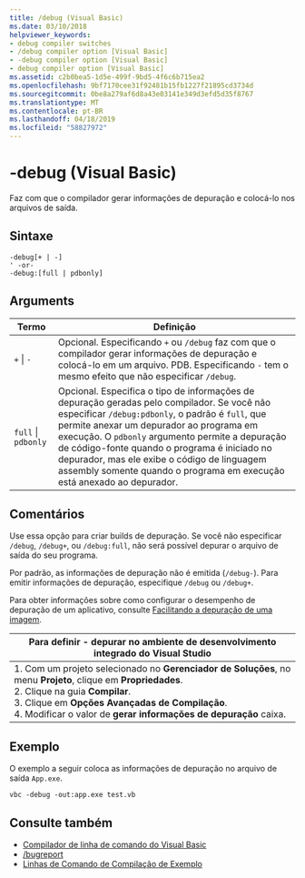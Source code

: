 ```yaml
---
title: /debug (Visual Basic)
ms.date: 03/10/2018
helpviewer_keywords:
- debug compiler switches
- /debug compiler option [Visual Basic]
- -debug compiler option [Visual Basic]
- debug compiler option [Visual Basic]
ms.assetid: c2b0bea5-1d5e-499f-9bd5-4f6c6b715ea2
ms.openlocfilehash: 9bf7170cee31f92481b15fb1227f21895cd3734d
ms.sourcegitcommit: 0be8a279af6d8a43e03141e349d3efd5d35f8767
ms.translationtype: MT
ms.contentlocale: pt-BR
ms.lasthandoff: 04/18/2019
ms.locfileid: "58827972"
---
```

# <a name="-debug-visual-basic"></a>-debug (Visual Basic)
Faz com que o compilador gerar informações de depuração e colocá-lo nos arquivos de saída.  
  
## <a name="syntax"></a>Sintaxe  
  
```  
-debug[+ | -]  
' -or-  
-debug:[full | pdbonly]  
```  
  
## <a name="arguments"></a>Arguments  
  
|Termo|Definição|  
|---|---|  
|`+` &#124; `-`|Opcional. Especificando `+` ou `/debug` faz com que o compilador gerar informações de depuração e colocá-lo em um arquivo. PDB. Especificando `-` tem o mesmo efeito que não especificar `/debug`.|  
|`full` &#124; `pdbonly`|Opcional. Especifica o tipo de informações de depuração geradas pelo compilador. Se você não especificar `/debug:pdbonly`, o padrão é `full`, que permite anexar um depurador ao programa em execução. O `pdbonly` argumento permite a depuração de código-fonte quando o programa é iniciado no depurador, mas ele exibe o código de linguagem assembly somente quando o programa em execução está anexado ao depurador.|  
  
## <a name="remarks"></a>Comentários  
 Use essa opção para criar builds de depuração. Se você não especificar `/debug`, `/debug+`, ou `/debug:full`, não será possível depurar o arquivo de saída do seu programa.  
  
 Por padrão, as informações de depuração não é emitida (`/debug-`). Para emitir informações de depuração, especifique `/debug` ou `/debug+`.  
  
 Para obter informações sobre como configurar o desempenho de depuração de um aplicativo, consulte [Facilitando a depuração de uma imagem](../../../framework/debug-trace-profile/making-an-image-easier-to-debug.md).  
  
|Para definir - depurar no ambiente de desenvolvimento integrado do Visual Studio|  
|---|  
|1.  Com um projeto selecionado no **Gerenciador de Soluções**, no menu **Projeto**, clique em **Propriedades**. <br />2.  Clique na guia **Compilar**.<br />3.  Clique em **Opções Avançadas de Compilação**.<br />4.  Modificar o valor de **gerar informações de depuração** caixa.|  
  
## <a name="example"></a>Exemplo  
 O exemplo a seguir coloca as informações de depuração no arquivo de saída `App.exe`.  
  
```  
vbc -debug -out:app.exe test.vb  
```  
  
## <a name="see-also"></a>Consulte também

- [Compilador de linha de comando do Visual Basic](../../../visual-basic/reference/command-line-compiler/index.md)
- [/bugreport](../../../visual-basic/reference/command-line-compiler/bugreport.md)
- [Linhas de Comando de Compilação de Exemplo](../../../visual-basic/reference/command-line-compiler/sample-compilation-command-lines.md)

